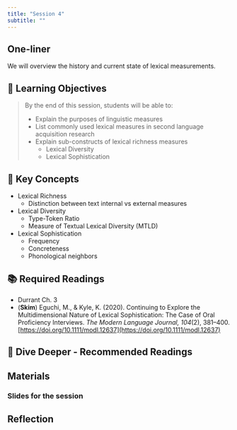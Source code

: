 ```yaml
---
title: "Session 4"
subtitle: ""
---
```


## One-liner

We will overview the history and current state of lexical measurements.

## 🎯 Learning Objectives

> By the end of this session, students will be able to:
> 
> - Explain the purposes of linguistic measures 
> - List commonly used lexical measures in second language acquisition research
> - Explain sub-constructs of lexical richness measures
>    - Lexical Diversity
>    - Lexical Sophistication


## 🔑 Key Concepts

- Lexical Richness
    - Distinction between text internal vs external measures
- Lexical Diversity
    - Type-Token Ratio
    - Measure of Textual Lexical Diversity (MTLD)
- Lexical Sophistication
    - Frequency
    - Concreteness
    - Phonological neighbors

## 📚 Required Readings

- Durrant Ch. 3
- (**Skim**) Eguchi, M., & Kyle, K. (2020). Continuing to Explore the Multidimensional Nature of Lexical Sophistication: The Case of Oral Proficiency Interviews. _The Modern Language Journal, 104_(2), 381–400. [https://doi.org/10.1111/modl.12637](https://doi.org/10.1111/modl.12637)

## 🌊 Dive Deeper - Recommended Readings


## Materials

### Slides for the session

<!-- <div class="d-flex gap-2 mb-3">
  
[📊 View Interactive Slides (Under construction)](../../slides/session-4.html){.btn .btn-primary .btn-lg target="_blank"} 

</div>  -->


## Reflection


<!-- 
<iframe src="session1-intro/slides/slides.html" width="100%" height="600px" frameborder="0"></iframe>

[View slides in fullscreen](session1-intro/slides/slides.html){target="_blank"} -->
